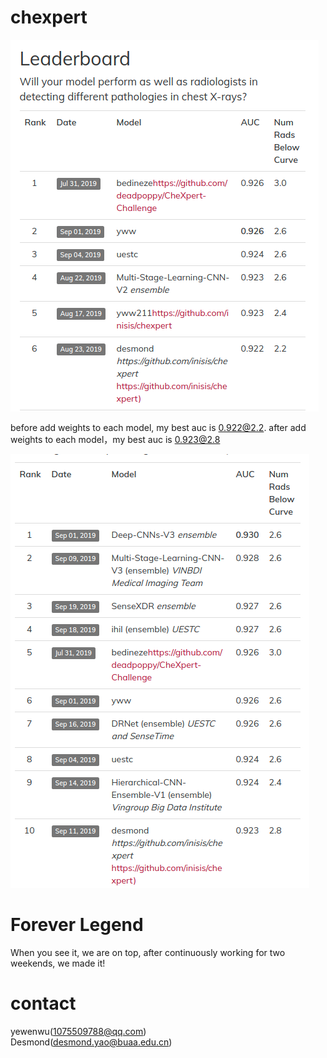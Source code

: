 # chexpert

![image](https://github.com/inisis/chexpert/blob/master/Screenshot%20from%202019-09-30%2016-15-40.png)

before add weights to each model, my best auc is 0.922@2.2. after add weights to each model，my best auc is 0.923@2.8

![image](https://github.com/inisis/chexpert/blob/master/Screenshot%20from%202019-09-30%2016-16-48.png)

# Forever Legend
When you see it, we are on top, after continuously working for two weekends, we made it!
# contact 

yewenwu(1075509788@qq.com)
</br>Desmond(desmond.yao@buaa.edu.cn)
